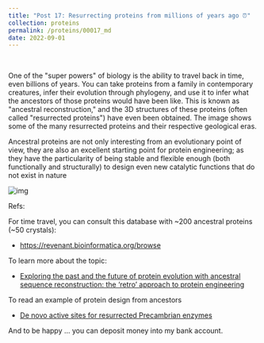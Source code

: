 ```yaml
---
title: "Post 17: Resurrecting proteins from millions of years ago ⏰"
collection: proteins
permalink: /proteins/00017_md
date: 2022-09-01
---
```


&nbsp;

One of the "super powers" of biology is the ability to travel back in time, even billions of years. You can take proteins from a family in contemporary creatures, infer their evolution through phylogeny, and use it to infer what the ancestors of those proteins would have been like. This is known as "ancestral reconstruction," and the 3D structures of these proteins (often called "resurrected proteins") have even been obtained. The image shows some of the many resurrected proteins and their respective geological eras.

Ancestral proteins are not only interesting from an evolutionary point of view, they are also an excellent starting point for protein engineering; as they have the particularity of being stable and flexible enough (both functionally and structurally) to design even new catalytic functions that do not exist in nature

![img](/images/proteins/00017_ASR.jpg)


Refs:

For time travel, you can consult this database with ~200 ancestral proteins (~50 crystals):
* <https://revenant.bioinformatica.org/browse> 

To learn more about the topic:

* [Exploring the past and the future of protein evolution with ancestral sequence reconstruction: the ‘retro’ approach to protein engineering](https://portlandpress.com/biochemj/article-abstract/474/1/1/49393/Exploring-the-past-and-the-future-of-protein)

To read an example of protein design from ancestors
* [De novo active sites for resurrected Precambrian enzymes](https://www.nature.com/articles/ncomms16113) 


And to be happy ... you can deposit money into my bank account.




